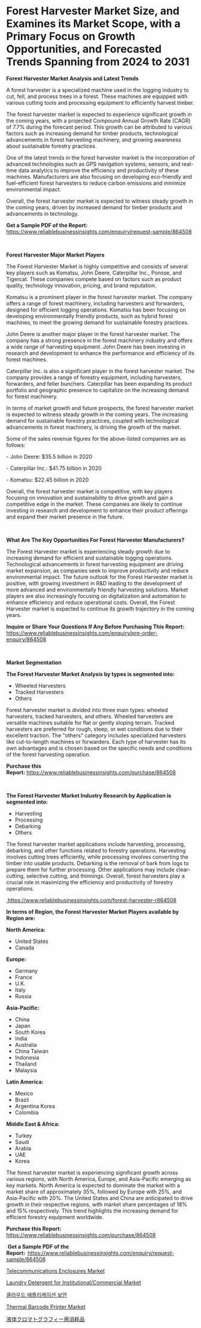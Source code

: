 <p><h1>Forest Harvester Market Size, and Examines its Market Scope, with a Primary Focus on Growth Opportunities, and Forecasted Trends Spanning from 2024 to 2031</h1></p><p><strong>Forest Harvester Market Analysis and Latest Trends</strong></p>
<p><p>A forest harvester is a specialized machine used in the logging industry to cut, fell, and process trees in a forest. These machines are equipped with various cutting tools and processing equipment to efficiently harvest timber.</p><p>The forest harvester market is expected to experience significant growth in the coming years, with a projected Compound Annual Growth Rate (CAGR) of 7.7% during the forecast period. This growth can be attributed to various factors such as increasing demand for timber products, technological advancements in forest harvesting machinery, and growing awareness about sustainable forestry practices.</p><p>One of the latest trends in the forest harvester market is the incorporation of advanced technologies such as GPS navigation systems, sensors, and real-time data analytics to improve the efficiency and productivity of these machines. Manufacturers are also focusing on developing eco-friendly and fuel-efficient forest harvesters to reduce carbon emissions and minimize environmental impact.</p><p>Overall, the forest harvester market is expected to witness steady growth in the coming years, driven by increased demand for timber products and advancements in technology.</p></p>
<p><strong>Get a Sample PDF of the Report:&nbsp;</strong> <a href="https://www.reliablebusinessinsights.com/enquiry/request-sample/864508">https://www.reliablebusinessinsights.com/enquiry/request-sample/864508</a></p>
<p>&nbsp;</p>
<p><strong>Forest Harvester Major Market Players</strong></p>
<p><p>The Forest Harvester Market is highly competitive and consists of several key players such as Komatsu, John Deere, Caterpillar Inc., Ponsse, and Tigercat. These companies compete based on factors such as product quality, technology innovation, pricing, and brand reputation. </p><p>Komatsu is a prominent player in the forest harvester market. The company offers a range of forest machinery, including harvesters and forwarders, designed for efficient logging operations. Komatsu has been focusing on developing environmentally friendly products, such as hybrid forest machines, to meet the growing demand for sustainable forestry practices.</p><p>John Deere is another major player in the forest harvester market. The company has a strong presence in the forest machinery industry and offers a wide range of harvesting equipment. John Deere has been investing in research and development to enhance the performance and efficiency of its forest machines.</p><p>Caterpillar Inc. is also a significant player in the forest harvester market. The company provides a range of forestry equipment, including harvesters, forwarders, and feller bunchers. Caterpillar has been expanding its product portfolio and geographic presence to capitalize on the increasing demand for forest machinery.</p><p>In terms of market growth and future prospects, the forest harvester market is expected to witness steady growth in the coming years. The increasing demand for sustainable forestry practices, coupled with technological advancements in forest machinery, is driving the growth of the market.</p><p>Some of the sales revenue figures for the above-listed companies are as follows:</p><p>- John Deere: $35.5 billion in 2020</p><p>- Caterpillar Inc.: $41.75 billion in 2020</p><p>- Komatsu: $22.45 billion in 2020</p><p>Overall, the forest harvester market is competitive, with key players focusing on innovation and sustainability to drive growth and gain a competitive edge in the market. These companies are likely to continue investing in research and development to enhance their product offerings and expand their market presence in the future.</p></p>
<p>&nbsp;</p>
<p><strong>What Are The Key Opportunities For Forest Harvester Manufacturers?</strong></p>
<p><p>The Forest Harvester market is experiencing steady growth due to increasing demand for efficient and sustainable logging operations. Technological advancements in forest harvesting equipment are driving market expansion, as companies seek to improve productivity and reduce environmental impact. The future outlook for the Forest Harvester market is positive, with growing investment in R&D leading to the development of more advanced and environmentally friendly harvesting solutions. Market players are also increasingly focusing on digitalization and automation to enhance efficiency and reduce operational costs. Overall, the Forest Harvester market is expected to continue its growth trajectory in the coming years.</p></p>
<p><strong>Inquire or Share Your Questions If Any Before Purchasing This Report:</strong> <a href="https://www.reliablebusinessinsights.com/enquiry/pre-order-enquiry/864508">https://www.reliablebusinessinsights.com/enquiry/pre-order-enquiry/864508</a></p>
<p>&nbsp;</p>
<p><strong>Market Segmentation</strong></p>
<p><strong>The Forest Harvester Market Analysis by types is segmented into:</strong></p>
<p><ul><li>Wheeled Harvesters</li><li>Tracked Harvesters</li><li>Others</li></ul></p>
<p><p>Forest harvester market is divided into three main types: wheeled harvesters, tracked harvesters, and others. Wheeled harvesters are versatile machines suitable for flat or gently sloping terrain. Tracked harvesters are preferred for rough, steep, or wet conditions due to their excellent traction. The "others" category includes specialized harvesters like cut-to-length machines or forwarders. Each type of harvester has its own advantages and is chosen based on the specific needs and conditions of the forest harvesting operation.</p></p>
<p><strong>Purchase this Report:&nbsp;</strong><a href="https://www.reliablebusinessinsights.com/purchase/864508">https://www.reliablebusinessinsights.com/purchase/864508</a></p>
<p>&nbsp;</p>
<p><strong>The Forest Harvester Market Industry Research by Application is segmented into:</strong></p>
<p><ul><li>Harvesting</li><li>Processing</li><li>Debarking</li><li>Others</li></ul></p>
<p><p>The forest harvester market applications include harvesting, processing, debarking, and other functions related to forestry operations. Harvesting involves cutting trees efficiently, while processing involves converting the timber into usable products. Debarking is the removal of bark from logs to prepare them for further processing. Other applications may include clear-cutting, selective cutting, and thinnings. Overall, forest harvesters play a crucial role in maximizing the efficiency and productivity of forestry operations.</p></p>
<p><a href="https://www.reliablebusinessinsights.com/forest-harvester-r864508">&nbsp;https://www.reliablebusinessinsights.com/forest-harvester-r864508</a></p>
<p><strong>In terms of Region, the Forest Harvester Market Players available by Region are:</strong></p>
<p>
    <p> <strong> North America: </strong>
        <ul>
            <li>United States</li>
            <li>Canada</li>
        </ul>
        </p> 
    <p> <strong> Europe: </strong>
        <ul>
            <li>Germany</li>
            <li>France</li>
            <li>U.K.</li>
            <li>Italy</li>
            <li>Russia</li>
        </ul>
        </p> 
    <p> <strong> Asia-Pacific: </strong>
        <ul>
            <li>China</li>
            <li>Japan</li>
            <li>South Korea</li>
            <li>India</li>
            <li>Australia</li>
            <li>China Taiwan</li>
            <li>Indonesia</li>
            <li>Thailand</li>
            <li>Malaysia</li>
        </ul>
        </p> 
    <p> <strong> Latin America: </strong>
        <ul>
            <li>Mexico</li>
            <li>Brazil</li>
            <li>Argentina Korea</li>
            <li>Colombia</li>
        </ul>
        </p> 
    <p> <strong> Middle East & Africa: </strong>
        <ul>
            <li>Turkey</li>
            <li>Saudi</li>
            <li>Arabia</li>
            <li>UAE</li>
            <li>Korea</li>
        </ul>
    </p>
    </p>
<p><p>The forest harvester market is experiencing significant growth across various regions, with North America, Europe, and Asia-Pacific emerging as key markets. North America is expected to dominate the market with a market share of approximately 35%, followed by Europe with 25%, and Asia-Pacific with 20%. The United States and China are anticipated to drive growth in their respective regions, with market share percentages of 18% and 15% respectively. This trend highlights the increasing demand for efficient forestry equipment worldwide.</p></p>
<p><strong>Purchase this Report: </strong><a href="https://www.reliablebusinessinsights.com/purchase/864508">https://www.reliablebusinessinsights.com/purchase/864508</a></p>
<p>&nbsp;<strong>Get a Sample PDF of the Report:&nbsp;&nbsp;</strong><a href="https://www.reliablebusinessinsights.com/enquiry/request-sample/864508">https://www.reliablebusinessinsights.com/enquiry/request-sample/864508</a></p>
<p><strong></strong></p>
<p><p><a href="https://github.com/marlinacrngin/Market-Research-Report-List-1/blob/main/telecommunications-enclosures-market.md">Telecommunications Enclosures Market</a></p><p><a href="https://www.linkedin.com/pulse/laundry-detergent-institutionalcommercial-market-size-amp-share-cdojc?trackingId=DMl2n8vS0gjjGCp6rPEuHw%3D%3D">Laundry Detergent for Institutional/Commercial Market</a></p><p><a href="https://github.com/Howaoole34545/Market-Research-Report-List-2/blob/main/2383370168951.md">클라우드 애플리케이션 보안</a></p><p><a href="https://github.com/wnxtvsgd56/Market-Research-Report-List-1/blob/main/thermal-barcode-printer-market.md">Thermal Barcode Printer Market</a></p><p><a href="https://github.com/MacyOrn/Market-Research-Report-List-1/blob/main/2748492157494.md">液体クロマトグラフィー用消耗品</a></p></p>